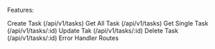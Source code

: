 Features:

Create Task (/api/v1/tasks)
Get All Task (/api/v1/tasks)
Get Single Task (/api/v1/tasks/:id)
Update Tak (/api/v1/tasks/:id)
Delete Task (/api/v1/tasks/:id)
Error Handler Routes